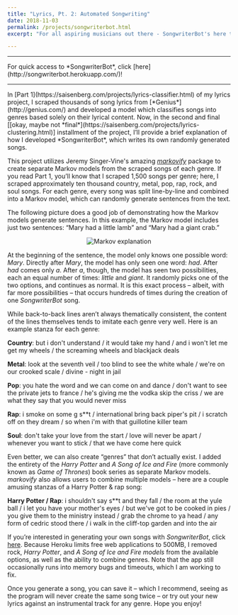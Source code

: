 ```yaml
---
title: "Lyrics, Pt. 2: Automated Songwriting"
date: 2018-11-03
permalink: /projects/songwriterbot.html
excerpt: "For all aspiring musicians out there - SongwriterBot's here to make your job a little bit easier."

---
```

<hr>
For quick access to *SongwriterBot*, click [here](http://songwriterbot.herokuapp.com/)!
<hr>
In [Part 1](https://saisenberg.com/projects/lyrics-classifier.html) of my lyrics project, I scraped thousands of song lyrics from [*Genius*](http://genius.com/) and developed a model which classifies songs into genres based solely on their lyrical content. Now, in the second and final [[okay, maybe not *final*](https://saisenberg.com/projects/lyrics-clustering.html)] installment of the project, I’ll provide a brief explanation of how I developed *SongwriterBot*, which writes its own randomly generated songs.

This project utilizes Jeremy Singer-Vine's amazing [*markovify*](https://github.com/jsvine/markovify) package to create separate Markov models from the scraped songs of each genre. If you read Part 1, you’ll know that I scraped 1,500 songs per genre; here, I scraped approximately ten thousand country, metal, pop, rap, rock, and soul songs. For each genre, every song was split line-by-line and combined into a Markov model, which can randomly generate sentences from the text.

The following picture does a good job of demonstrating how the Markov models generate sentences. In this example, the Markov model includes just two sentences: “Mary had a little lamb” and “Mary had a giant crab.”

<center><img src="{{ site.url }}{{ site.baseurl }}/images/songwriterbot/markov_pic.png" alt="Markov explanation"></center>

At the beginning of the sentence, the model only knows one possible word: *Mary*. Directly after *Mary*, the model has only seen one word: *had*. After *had* comes only *a*. After *a*, though, the model has seen two possibilities, each an equal number of times: *little* and *giant*. It randomly picks one of the two options, and continues as normal. It is this exact process – albeit, with far more possibilities – that occurs hundreds of times during the creation of one *SongwriterBot* song.

While back-to-back lines aren’t always thematically consistent, the content of the lines themselves tends to imitate each genre very well. Here is an example stanza for each genre:

**Country**: but i don't understand / it would take my hand / and i won't let me get my wheels / the screaming wheels and blackjack deals

**Metal**: look at the seventh veil / too blind to see the white whale / we're on our crooked scale / divine - night in jail

**Pop**: you hate the word and we can come on and dance / don't want to see the private jets to france / he's giving me the vodka skip the criss / we are what they say that you would never miss

**Rap**: i smoke on some g s**t / international bring back piper's pit / i scratch off on they dream / so when i'm with that guillotine killer team

**Soul**: don't take your love from the start / love will never be apart / whenever you want to stick / that we have come here quick

Even better, we can also create “genres” that don’t actually exist. I added the entirety of the *Harry Potter* and *A Song of Ice and Fire* (more commonly known as *Game of Thrones*) book series as separate Markov models. *markovify* also allows users to combine multiple models – here are a couple amusing stanzas of a Harry Potter & rap song:

**Harry Potter / Rap**: i shouldn't say s**t and they fall / the room at the yule ball / i let you have your mother's eyes / but we've got to be cooked in pies / you give them to the ministry instead / grab the chrome to ya head / any form of cedric stood there / i walk in the cliff-top garden and into the air

If you’re interested in generating your own songs with *SongwriterBot*, click [here](http://songwriterbot.herokuapp.com). Because Heroku limits free web applications to 500MB, I removed rock, *Harry Potter*, and *A Song of Ice and Fire models* from the available options, as well as the ability to combine genres. Note that the app still occasionally runs into memory bugs and timeouts, which I am working to fix.

Once you generate a song, you can save it – which I recommend, seeing as the program will never create the same song twice – or try out your new lyrics against an instrumental track for any genre. Hope you enjoy!
